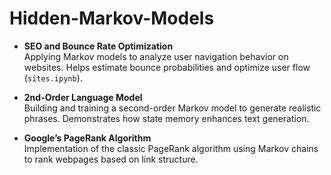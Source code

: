 # Hidden-Markov-Models

- **SEO and Bounce Rate Optimization**  
  Applying Markov models to analyze user navigation behavior on websites. Helps estimate bounce probabilities and optimize user flow (`sites.ipynb`).

- **2nd-Order Language Model**  
  Building and training a second-order Markov model to generate realistic phrases. Demonstrates how state memory enhances text generation.

- **Google’s PageRank Algorithm**  
  Implementation of the classic PageRank algorithm using Markov chains to rank webpages based on link structure.
